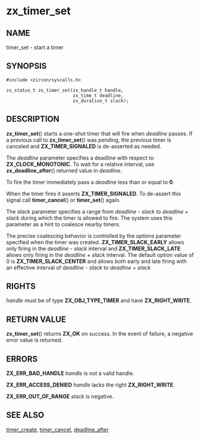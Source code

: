 # zx_timer_set

## NAME

<!-- Updated by update-docs-from-abigen, do not edit. -->

timer_set - start a timer

## SYNOPSIS

<!-- Updated by update-docs-from-abigen, do not edit. -->

```
#include <zircon/syscalls.h>

zx_status_t zx_timer_set(zx_handle_t handle,
                         zx_time_t deadline,
                         zx_duration_t slack);
```

## DESCRIPTION

**zx_timer_set**() starts a one-shot timer that will fire when
*deadline* passes. If a previous call to **zx_timer_set**() was
pending, the previous timer is canceled and
**ZX_TIMER_SIGNALED** is de-asserted as needed.

The *deadline* parameter specifies a deadline with respect to
**ZX_CLOCK_MONOTONIC**. To wait for a relative interval,
use **zx_deadline_after**() returned value in *deadline*.

To fire the timer immediately pass a *deadline* less than or equal to **0**.

When the timer fires it asserts **ZX_TIMER_SIGNALED**. To de-assert this
signal call **timer_cancel**() or **timer_set**() again.

The *slack* parameter specifies a range from *deadline* - *slack* to
*deadline* + *slack* during which the timer is allowed to fire. The system
uses this parameter as a hint to coalesce nearby timers.

The precise coalescing behavior is controlled by the *options* parameter
specified when the timer was created. **ZX_TIMER_SLACK_EARLY** allows only
firing in the *deadline* - *slack* interval and **ZX_TIMER_SLACK_LATE**
allows only firing in the *deadline* + *slack* interval. The default
option value of 0 is **ZX_TIMER_SLACK_CENTER** and allows both early and
late firing with an effective interval of *deadline* - *slack* to
*deadline* + *slack*

## RIGHTS

<!-- Updated by update-docs-from-abigen, do not edit. -->

*handle* must be of type **ZX_OBJ_TYPE_TIMER** and have **ZX_RIGHT_WRITE**.

## RETURN VALUE

**zx_timer_set**() returns **ZX_OK** on success.
In the event of failure, a negative error value is returned.


## ERRORS

**ZX_ERR_BAD_HANDLE**  *handle* is not a valid handle.

**ZX_ERR_ACCESS_DENIED**  *handle* lacks the right **ZX_RIGHT_WRITE**.

**ZX_ERR_OUT_OF_RANGE**  *slack* is negative.

## SEE ALSO

[timer_create](timer_create.md),
[timer_cancel](timer_cancel.md),
[deadline_after](deadline_after.md)
